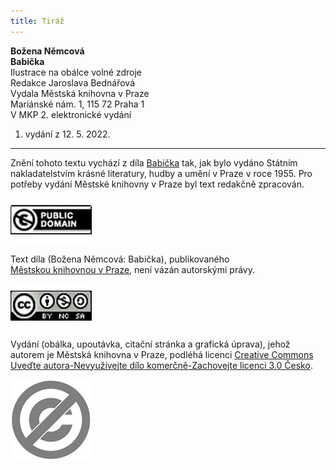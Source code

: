 ```yaml
---
title: Tiráž
---
```


**Božena Němcová**  
**Babička**  
Ilustrace na obálce volné zdroje  
Redakce Jaroslava Bednářová  
Vydala Městská knihovna v Praze  
Mariánské nám. 1, 115 72 Praha 1  
V MKP 2. elektronické vydání  
1. vydání z 12. 5. 2022.

***

Znění tohoto textu vychází z díla [Babička](https://aleph.nkp.cz/F/7DNQU54S7AA4VQCGANTBNSVS5E16TU4DS4TC4IVYBVAXJELE9L-02283?func=full-set-set&set_number=131589&set_entry=000004&format=999) tak, jak bylo vydáno Státním nakladatelstvím krásné literatury, hudby a umění v Praze v roce 1955. Pro potřeby vydání Městské knihovny v Praze byl text redakčně zpracován.

![image003.jpg](./resources/image003_fmt.jpeg)

Text díla (Božena Němcová: Babička), publikovaného [Městskou knihovnou v Praze](https://www.mlp.cz/cz/), není vázán autorskými právy.

![image001.jpg](./resources/image001_fmt.jpeg)

Vydání (obálka, upoutávka, citační stránka a grafická úprava), jehož autorem je Městská knihovna v Praze, podléhá licenci [Creative Commons Uveďte autora-Nevyužívejte dílo komerčně-Zachovejte licenci 3.0 Česko](https://creativecommons.org/licenses/by-nc-sa/3.0/cz/).


  

  

![image004.jpg](./resources/image004_fmt.jpeg)